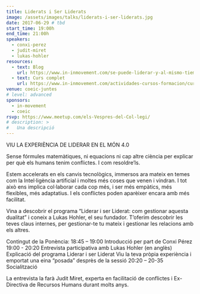 ```yaml
---
title: Liderats i Ser Liderats
image: /assets/images/talks/liderats-i-ser-liderats.jpg
date: 2017-06-29 # tbd
start_time: 19:00h
end_time: 21:00h
speakers: 
  - conxi-perez
  - judit-miret
  - lukas-hohler
resources: 
  - text: Blog
    url: https://www.in-inmovement.com/se-puede-liderar-y-al-mismo-tiempo-ser-liderado-por-otros/
  - text: Curs complet
    url: https://www.in-inmovement.com/actividades-cursos-formacion/curso-liderar-y-ser-liderado/
venue: coeic-juntes
# level: advanced
sponsors:
  - in-movement
  - coeic
rsvp: https://www.meetup.com/els-Vespres-del-Col-legi/
# description: >
#   Una descripció
---
```

VIU LA EXPERIÈNCIA DE LIDERAR EN EL MÓN 4.0

Sense fórmules matemàtiques, ni equacions ni cap altre ciència per explicar per què els humans tenim conflictes. I com resoldre’ls. 

Estem accelerats en els canvis tecnològics, immersos ara mateix en temes com la Intel·ligència artificial i moltes més coses que venen i vindran. I tot això ens implica col·laborar cada cop més, i ser més empàtics, més flexibles, més adaptatius. I els conflictes poden aparèixer encara amb més facilitat.

Vina a descobrir el programa “Liderar i ser Liderat: com gestionar aquesta dualitat” i coneix a Lukas Hohler, el seu fundador.  T’oferim descobrir les teves claus internes, per gestionar-te tu mateix i gestionar les relacions amb els altres.


Contingut de la Ponència:
18:45 – 19:00 Introducció per part de Conxi Pérez
19:00 - 20:20 
Entrevista participativa amb Lukas Hohler (en anglès)
Explicació del programa Liderar i ser Liderat 
Viu la teva pròpia experiència i emportat una eina “posada” desprès de la sessió 
20:20 – 20-35 Socialització

La entrevista la farà Judit Miret, experta en facilitació de conflictes i Ex-Directiva de Recursos Humans durant molts anys.
